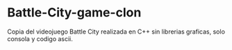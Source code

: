 # Battle-City-game-clon
Copia del videojuego Battle City realizada en C++ sin librerias graficas, solo consola y codigo ascii. 
